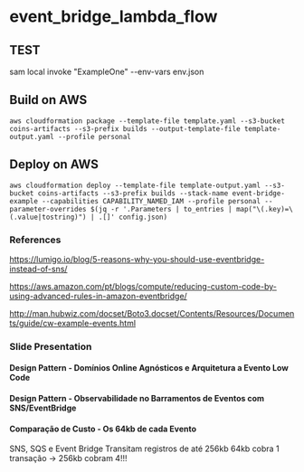 # event_bridge_lambda_flow

## TEST
sam local invoke "ExampleOne" --env-vars env.json

## Build on AWS

`aws cloudformation package --template-file template.yaml --s3-bucket coins-artifacts --s3-prefix builds --output-template-file template-output.yaml --profile personal`
## Deploy on AWS

`aws cloudformation deploy --template-file template-output.yaml --s3-bucket coins-artifacts --s3-prefix builds --stack-name event-bridge-example --capabilities CAPABILITY_NAMED_IAM --profile personal --parameter-overrides $(jq -r '.Parameters | to_entries | map("\(.key)=\(.value|tostring)") | .[]' config.json)`

### References

https://lumigo.io/blog/5-reasons-why-you-should-use-eventbridge-instead-of-sns/

https://aws.amazon.com/pt/blogs/compute/reducing-custom-code-by-using-advanced-rules-in-amazon-eventbridge/

http://man.hubwiz.com/docset/Boto3.docset/Contents/Resources/Documents/guide/cw-example-events.html


### Slide Presentation

#### Design Pattern - Domínios Online Agnósticos e Arquitetura a Evento Low Code

#### Design Pattern - Observabilidade no Barramentos de Eventos com SNS/EventBridge

#### Comparação de Custo - Os 64kb de cada Evento

SNS, SQS e Event Bridge Transitam registros de até 256kb
64kb cobra 1 transação -> 256kb cobram 4!!!
